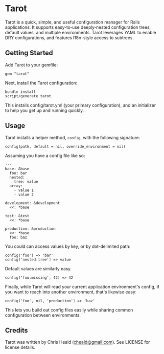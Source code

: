 # Tarot

Tarot is a quick, simple, and useful configuration manager for Rails applications. It supports easy-to-use deeply-nested configuration trees, default values, and multiple environments. Tarot leverages YAML to enable DRY configurations, and features I18n-style access to subtrees.

## Getting Started

Add Tarot to your gemfile:

    gem "tarot"

Next, install the Tarot configuration:

    bundle install
    script/generate tarot

This installs config/tarot.yml (your primary configuration), and an initializer to help you get up and running quickly.

## Usage

Tarot installs a helper method, `config`, with the following signature:

    config(path, default = nil, override_environment = nil)

Assuming you have a config file like so:

    ---
    base: &base
      foo: bar
      nested:
        tree: value
      array:
        - value 1
        - value 2

    development: &development
      <<: *base

    test: &test
      <<: *base

    production: &production
      <<: *base
      foo: baz

You could can access values by key, or by dot-delimited path:

    config('foo') => 'bar'
    config('nested.tree') => value

Default values are similarly easy.

    config('foo.missing', 42) => 42

Finally, while Tarot will read your current application environment's config, if you want to reach into another environment, that's likewise easy:

    config('foo', nil, 'production') => 'baz'

This lets you build out config files easily while sharing common configuration between environments.

## Credits
 
Tarot was written by Chris Heald (cheald@gmail.com). See LICENSE for license details.

